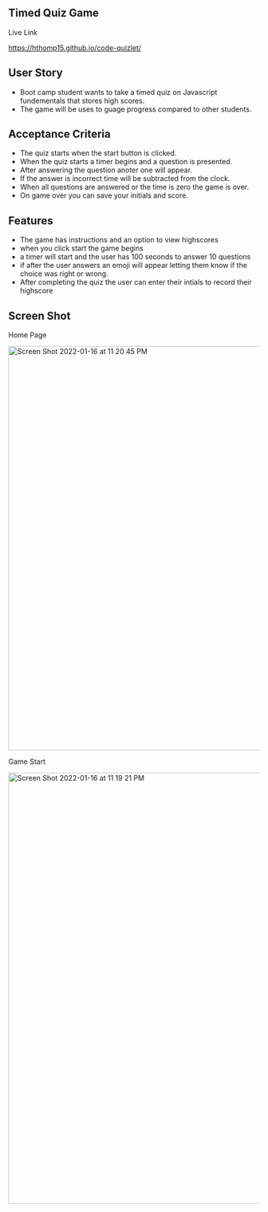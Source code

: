 ## Timed Quiz Game
Live Link

https://hthomp15.github.io/code-quizlet/

## User Story 
- Boot camp student wants to take a timed quiz on Javascript fundementals that stores high scores. 
- The game will be uses to guage progress compared to other students. 

## Acceptance Criteria 
- The quiz starts when the start button is clicked. 
- When the quiz starts a timer begins and a question is presented. 
- After answering the question anoter one will appear. 
- If the answer is incorrect time will be subtracted from the clock.
- When all questions are answered or the time is zero the game is over. 
- On game over you can save your initials and score.

## Features 
- The game has instructions and an option to view highscores
- when you click start the game begins
- a timer will start and the user has 100 seconds to answer 10 questions 
- if after the user answers an emoji will appear letting them know if the choice was right or wrong. 
- After completing the quiz the user can enter their intials to record their highscore

## Screen Shot 
Home Page

<img width="811" alt="Screen Shot 2022-01-16 at 11 20 45 PM" src="https://user-images.githubusercontent.com/92960832/149707611-6cbaae60-7f65-43cb-b981-0be0696c579b.png">

Game Start

<img width="865" alt="Screen Shot 2022-01-16 at 11 19 21 PM" src="https://user-images.githubusercontent.com/92960832/149707614-2ec61a42-062e-4394-b8bd-f07e41684fb6.png">
